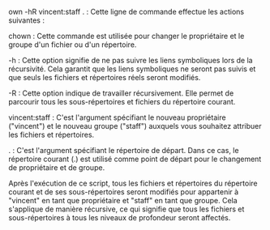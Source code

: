 own -hR vincent:staff . : Cette ligne de commande effectue les actions suivantes :

chown : Cette commande est utilisée pour changer le propriétaire et le groupe d'un fichier ou d'un répertoire.

-h : Cette option signifie de ne pas suivre les liens symboliques lors de la récursivité. Cela garantit que les liens symboliques ne seront pas suivis et que seuls les fichiers et répertoires réels seront modifiés.

-R : Cette option indique de travailler récursivement. Elle permet de parcourir tous les sous-répertoires et fichiers du répertoire courant.

vincent:staff : C'est l'argument spécifiant le nouveau propriétaire ("vincent") et le nouveau groupe ("staff") auxquels vous souhaitez attribuer les fichiers et répertoires.

. : C'est l'argument spécifiant le répertoire de départ. Dans ce cas, le répertoire courant (.) est utilisé comme point de départ pour le changement de propriétaire et de groupe.

Après l'exécution de ce script, tous les fichiers et répertoires du répertoire courant et de ses sous-répertoires seront modifiés pour appartenir à "vincent" en tant que propriétaire et "staff" en tant que groupe. Cela s'applique de manière récursive, ce qui signifie que tous les fichiers et sous-répertoires à tous les niveaux de profondeur seront affectés.





